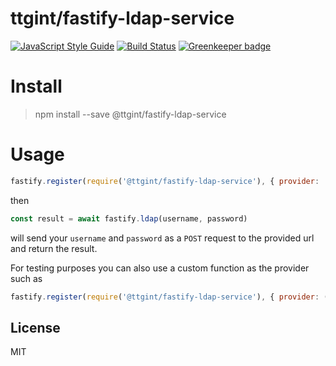 # ttgint/fastify-ldap-service

[![JavaScript Style Guide](https://img.shields.io/badge/code_style-standard-brightgreen.svg)](https://standardjs.com) [![Build Status](https://travis-ci.org/ttgint/fastify-ldap-service.svg?branch=master)](https://travis-ci.org/ttgint/fastify-ldap-service) [![Greenkeeper badge](https://badges.greenkeeper.io/ttgint/fastify-ldap-service.svg)](https://greenkeeper.io/)

# Install

> npm install --save @ttgint/fastify-ldap-service

# Usage

```js
fastify.register(require('@ttgint/fastify-ldap-service'), { provider: 'https://post/endpoint' })
```

then

```js
const result = await fastify.ldap(username, password)
```

will send your `username` and `password` as a `POST` request to the provided url and return the result.

For testing purposes you can also use a custom function as the provider such as

```js
fastify.register(require('@ttgint/fastify-ldap-service'), { provider: () => ({ name: 'dummy', department: 'test' }) })
```

## License

MIT
